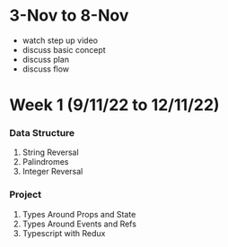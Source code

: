 # 3-Nov to 8-Nov
- watch step up video
- discuss basic concept
- discuss plan 
- discuss flow

# Week 1 (9/11/22 to 12/11/22)
### Data Structure
1. String Reversal
2. Palindromes
3. Integer Reversal

### Project
1. Types Around Props and State
2. Types Around Events and Refs
3. Typescript with Redux

